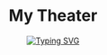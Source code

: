 <div align="center">

# My Theater

[![Typing SVG](https://readme-typing-svg.demolab.com?font=Fira+Code&pause=1000&color=F70000&center=true&vCenter=true&width=435&lines=%F0%9F%93%BA+Watch+Anything;%F0%9F%8D%BF+Share+Anything;%E2%9A%A1+Fast+Response;%F0%9F%95%92+On+Time)](https://git.io/typing-svg)

</div>
